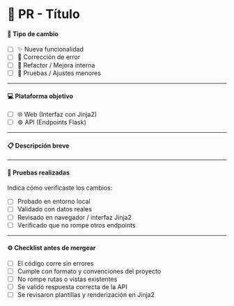 # 🧾 PR - Título

#### 🔀 **Tipo de cambio**

- [ ] ✨ Nueva funcionalidad
- [ ] 🐛 Corrección de error
- [ ] 🧩 Refactor / Mejora interna
- [ ] 🧪 Pruebas / Ajustes menores

---

#### 💻 **Plataforma objetivo**

- [ ] 🌐 Web (Interfaz con Jinja2)
- [ ] ⚙️ API (Endpoints Flask)

---

#### 📋 **Descripción breve**

---

#### 🧪 **Pruebas realizadas**

Indica cómo verificaste los cambios:

- [ ] Probado en entorno local
- [ ] Validado con datos reales
- [ ] Revisado en navegador / interfaz Jinja2
- [ ] Verificado que no rompe otros endpoints

---

#### ⚙️ **Checklist antes de mergear**

- [ ] El código corre sin errores
- [ ] Cumple con formato y convenciones del proyecto
- [ ] No rompe rutas o vistas existentes
- [ ] Se validó respuesta correcta de la API
- [ ] Se revisaron plantillas y renderización en Jinja2
